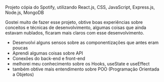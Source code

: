 Projeto cópia do Spotify, utilizando React.js, CSS, JavaScript, Express.js, Node.js, MongoDB

Gostei muito de fazer esse projeto, obtive boas experiências sobre conceitos e técnicas de desenvolvimento, algumas coisas que ainda estavam nublados, ficaram mais claros com esse desenvolvimento. 
 - Desenvolvi alguns sensos sobre as componentizações que antes eram poucas
 - Aprendi algumas coisas sobre API
 - Conexões do back-end e front-end
 - melhorei meu conhecimento sobre os Hooks, useState e useEffect
 - também obtive mais entendimento sobre POO (Programação Orientada a Objetos)
